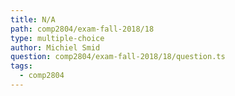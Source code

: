 ```yaml
---
title: N/A
path: comp2804/exam-fall-2018/18
type: multiple-choice
author: Michiel Smid
question: comp2804/exam-fall-2018/18/question.ts
tags:
  - comp2804
---
```

